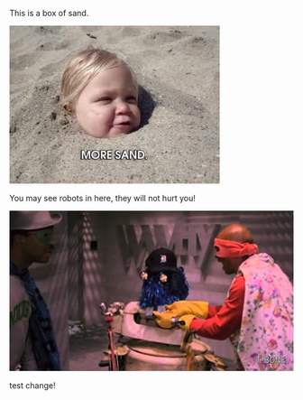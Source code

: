 This is a box of sand.

<img src="images/sandbox.gif">

You may see robots in here, they will not hurt you!

<img src="images/j5.jpg">


test change!